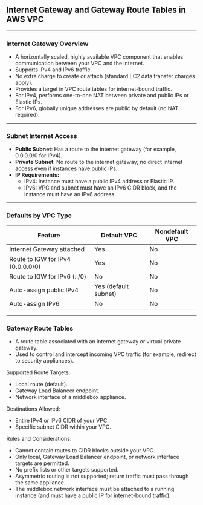 ## Internet Gateway and Gateway Route Tables in AWS VPC

---

### Internet Gateway Overview
- A horizontally scaled, highly available VPC component that enables communication between your VPC and the internet.
- Supports IPv4 and IPv6 traffic.
- No extra charge to create or attach (standard EC2 data transfer charges apply).
- Provides a target in VPC route tables for internet-bound traffic.
- For IPv4, performs one-to-one NAT between private and public IPs or Elastic IPs.
- For IPv6, globally unique addresses are public by default (no NAT required).

---

### Subnet Internet Access
- **Public Subnet**: Has a route to the internet gateway (for example, 0.0.0.0/0 for IPv4).
- **Private Subnet**: No route to the internet gateway; no direct internet access even if instances have public IPs.
- **IP Requirements:**
  - IPv4: Instance must have a public IPv4 address or Elastic IP.
  - IPv6: VPC and subnet must have an IPv6 CIDR block, and the instance must have an IPv6 address.

---

### Defaults by VPC Type

| Feature                                       | Default VPC            | Nondefault VPC        |
|-----------------------------------------------|-------------------------|------------------------|
| Internet Gateway attached                    | Yes                     | No                     |
| Route to IGW for IPv4 (0.0.0.0/0)             | Yes                     | No                     |
| Route to IGW for IPv6 (::/0)                  | No                      | No                     |
| Auto-assign public IPv4                       | Yes (default subnet)    | No                     |
| Auto-assign IPv6                              | No                      | No                     |

---

### Gateway Route Tables
- A route table associated with an internet gateway or virtual private gateway.
- Used to control and intercept incoming VPC traffic (for example, redirect to security appliances).

Supported Route Targets:
- Local route (default).
- Gateway Load Balancer endpoint.
- Network interface of a middlebox appliance.

Destinations Allowed:
- Entire IPv4 or IPv6 CIDR of your VPC.
- Specific subnet CIDR within your VPC.

Rules and Considerations:
- Cannot contain routes to CIDR blocks outside your VPC.
- Only local, Gateway Load Balancer endpoint, or network interface targets are permitted.
- No prefix lists or other targets supported.
- Asymmetric routing is not supported; return traffic must pass through the same appliance.
- The middlebox network interface must be attached to a running instance (and must have a public IP for internet-bound traffic).
